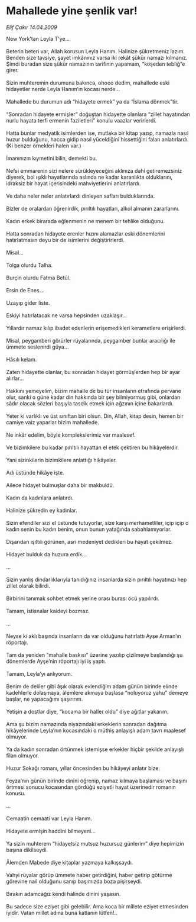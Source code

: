 # Mahallede yine şenlik var!

*Elif Çakır 14.04.2009*

<div class="taraf_structure_2col_1zq">
<div class="margen_n">



 <p>New York’tan Leyla T’ye... <br/><br/>Beterin beteri var, Allah korusun Leyla Hanım. Halinize şükretmeniz lazım. Benden size tavsiye, şayet imkânınız varsa iki rekât şükür namazı kılmanız. Şimdi buradan size şükür namazının tarifinin yapamam, “köşeden tebliğ”e girer. <br/><br/>Sizin muhteremin durumuna bakınca, ohooo dedim, mahallede eski hidayetler nerde Leyla Hanım’ın kocası nerde... <br/><br/>Mahallede bu durumun adı “hidayete ermek” ya da “İslama dönmek”tir. <br/><br/>“Sonradan hidayete ermişler” doğuştan hidayette olanlara “zillet hayatından nurlu hayata terfi ermenin faziletleri” konulu vaazlar verirlerdi. <br/><br/>Hatta bunlar medyatik isimlerden ise, mutlaka bir kitap yazıp, namazla nasıl huzur bulduğunu, hacca gidip nasıl yüceldiğini hissettiğini falan anlatırlardı. (Ki benzer örnekleri halen var.) <br/><br/>İmanınızın kıymetini bilin, demekti bu. <br/><br/>Nefsi emmarenin sizi nelere sürükleyeceğini aklınıza dahi getiremezsiniz diyerek, bol ışıklı hayatlarında aslında ne kadar karanlıkta olduklarını, idraksiz bir hayat içerisindeki mahviyetlerini anlatırlardı. <br/><br/>Ve daha neler neler anlatırlardı dinleyen safları bulduklarında. <br/><br/>Bizler de oralardan öğrenirdik, pırıltılı hayatları, alkol almanın zararlarını. <br/><br/>Kadın erkek birarada eğlenmenin ne menem bir tehlike olduğunu. <br/><br/>Hatta sonradan hidayete erenler hızını alamazlar eski dönemlerini hatırlatmasın deyu bir de isimlerini değiştirirlerdi. <br/><br/>Misal... <br/><br/>Tolga olurdu Talha. <br/><br/>Burçin olurdu Fatma Betül. <br/><br/>Ersin de Enes... <br/><br/>Uzayıp gider liste. <br/><br/>Eskiyi hatırlatacak ne varsa hepsinden uzaklaşır... <br/><br/>Yıllardır namaz kılıp ibadet edenlerin erişemedikleri kerametlere erişirlerdi. <br/><br/>Misal, peygamberi görürler rüyalarında, peygamber bunlar aracılığı ile ümmete seslenirdi güya... <br/><br/>Hâsılı kelam. <br/><br/>Zaten hidayette olanlar, bu sonradan hidayet görmüşlerden hep bir ayar alırlar... <br/><br/>Hakkını yemeyelim, bizim mahalle de bu tür insanların etrafında pervane olur, sanki o güne kadar din hakkında bir şey bilmiyormuş gibi, onlardan sâdır olacak sözleri başıyla tasdik etmek için ağzının içine bakarlardı. <br/><br/>Yeter ki varlıklı ve üst sınıftan biri olsun. Din, Allah, kitap desin, hemen bir camiye vaiz yaparlar bizim mahallede. <br/><br/>Ne inkâr edelim, böyle komplekslerimiz var maalesef. <br/><br/>Ve bizimkilere bu kadar pırıltılı hayattan el etek çektiren bu hikâyelerdir. <br/><br/>Yani sizinkilerin bizimkilere anlattığı hikâyeler. <br/><br/>Adı üstünde hikâye işte. <br/><br/>Ailece hidayet bulmuşlar daha bir makbuldü. <br/><br/>Kadın da kadınlara anlatırdı. <br/><br/>Halinize şükredin ey kadınlar. <br/><br/>Sizin efendiler sizi el üstünde tutuyorlar, size karşı merhametliler, içip içip o kadın senin bu kadın benim, onun bunun yatağında sabahlamıyorlar. <br/><br/>Dışarıdan ışıltılı görünen, asri medeniyet dedikleri bu hayat çekilmez. <br/><br/>Hidayet bulduk da huzura erdik... <br/><br/>... <br/><br/>Sizin yanlış dindarlıklarıyla tanıdığınız insanlarda sizin pırıltılı hayatınızı hep zillet olarak bilirdi. <br/><br/>Birbirini tanımak sohbet etmek yerine orası burası öcü yapılırdı. <br/><br/>Tamam, istisnalar kaideyi bozmaz. <br/><br/>... <br/><br/>Neyse ki aklı başında insanların da var olduğunu hatırlattı Ayşe Arman’ın röportajı. <br/><br/>Tam da yeniden “mahalle baskısı” üzerine yazılıp çizilmeye başlandığı şu dönemlerde Ayşe’nin röportajı iyi iş yaptı. <br/><br/>Tamam, Leyla’yı anlıyorum. <br/><br/>Benim de deliler gibi âşık olarak evlendiğim adam günün birinde elinde kadehlerle dolaşmaya, âlemlere akmaya başlasa “noluyoruz yahu” demeye başlar, ne yapacağımı şaşırırım. <br/><br/>Yetişin a dostlar diye, “kocama bir haller oldu” diye ağıtlar yakarım. <br/><br/>Ama şu bizim namazında niyazındaki erkeklerin sonradan dağıtma hikâyelerinde Leyla’nın kocasındaki o müthiş anlayışlı adam tavrı maalesef olmuyor. <br/><br/>Ya da kadın sonradan örtünmek istemişse erkekler hiçbir şekilde anlayışlı filan olmuyor. <br/><br/>Huzur Sokağı romanı, yıllar öncesinden bu hikâyeyi anlatır bize. <br/><br/>Feyza’nın günün birinde dinini öğrenip, namaz kılmaya başlaması ve başını örtmesi sonucu kocasından gördüğü eziyetli hayat üzerinedir romanın konusu. <br/><br/>... <br/><br/>Cemaatin cemaati var Leyla Hanım. <br/><br/>Hidayete ermişin haddini bilmeyeni... <br/><br/>Ya sizin muhterem “hidayetsiz mutsuz huzursuz günlerim” diye hepimizin başına dikilseydi. <br/><br/>Âlemden Mabede diye kitaplar yazmaya kalkışsaydı. <br/><br/>Vahyi rüyalar görüp ümmete haber getirdiğini, haber getirip götürme görevine nail olduğunu sanıp başımızda boza pişirseydi. <br/><br/>Bırakın adamcağız kendi halinde dinini yaşasın. <br/><br/>Bu sadece size eziyet gibi gelebilir. Ama koca bir millete eziyet etmesinden iyidir. Vatan millet adına buna katlanın lütfen!..</p>
<br/>
<br/>
<br/>



<br/>


<div id="taraf_not">
</div>

</div>


</div>

